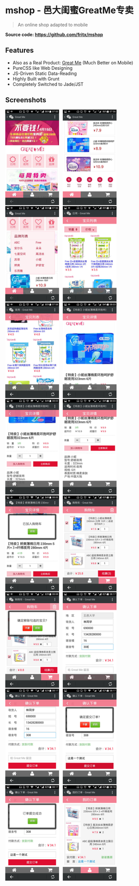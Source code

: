 # mshop - 邑大闺蜜GreatMe专卖

> An online shop adapted to mobile

**Source code: <https://github.com/fritx/mshop>**

## Features

- Also as a Real Product: [Great Me](http://greatme.org) (Much Better on Mobile)
- PureCSS like Web Designing
- JS-Driven Static Data-Reading
- Highly Built with Grunt
- Completely Switched to Jade/JST

## Screenshots

<img width="170" src="Screenshot_2014-04-13-07-55-21.jpeg">
&nbsp;
<img width="170" src="Screenshot_2014-04-13-07-56-07.jpeg">
&nbsp;
<img width="170" src="Screenshot_2014-04-13-07-56-33.jpeg">
&nbsp;
<img width="170" src="Screenshot_2014-04-13-07-57-55.jpeg">

<img width="170" src="Screenshot_2014-04-13-07-58-36.jpeg">
&nbsp;
<img width="170" src="Screenshot_2014-04-13-08-03-28.jpeg">
&nbsp;
<img width="170" src="Screenshot_2014-04-13-08-03-41.jpeg">
&nbsp;
<img width="170" src="Screenshot_2014-04-13-08-03-47.jpeg">

<img width="170" src="Screenshot_2014-04-13-08-05-10.jpeg">
&nbsp;
<img width="170" src="Screenshot_2014-04-13-08-07-54.jpeg">
&nbsp;
<img width="170" src="Screenshot_2014-04-13-08-08-42.jpeg">
&nbsp;
<img width="170" src="Screenshot_2014-04-13-08-17-16.jpeg">

<img width="170" src="Screenshot_2014-04-13-08-17-27.jpeg">
&nbsp;
<img width="170" src="Screenshot_2014-04-13-08-17-49.jpeg">
&nbsp;
<img width="170" src="Screenshot_2014-04-13-08-17-57.jpeg">
&nbsp;
<img width="170" src="Screenshot_2014-04-13-08-18-04.jpeg">
